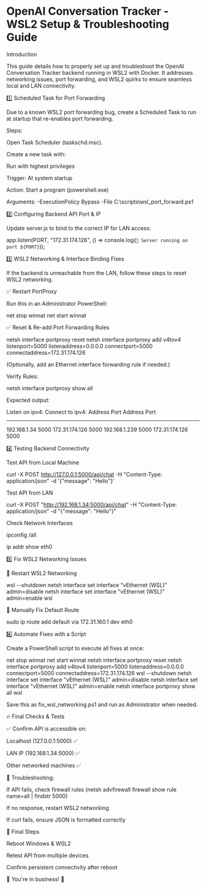 # OpenAI Conversation Tracker - WSL2 Setup & Troubleshooting Guide

Introduction

This guide details how to properly set up and troubleshoot the OpenAI Conversation Tracker backend running in WSL2 with Docker. It addresses networking issues, port forwarding, and WSL2 quirks to ensure seamless local and LAN connectivity.

1️⃣ Scheduled Task for Port Forwarding

Due to a known WSL2 port forwarding bug, create a Scheduled Task to run at startup that re-enables port forwarding.

Steps:

Open Task Scheduler (taskschd.msc).

Create a new task with:

Run with highest privileges

Trigger: At system startup

Action: Start a program (powershell.exe)

Arguments: -ExecutionPolicy Bypass -File C:\scripts\wsl_port_forward.ps1

2️⃣ Configuring Backend API Port & IP

Update server.js to bind to the correct IP for LAN access:

app.listen(PORT, "172.31.174.126", () => console.log(`🚀 Server running on port ${PORT}`));

3️⃣ WSL2 Networking & Interface Binding Fixes

If the backend is unreachable from the LAN, follow these steps to reset WSL2 networking.

✅ Restart PortProxy

Run this in an Administrator PowerShell:

net stop winnat
net start winnat

✅ Reset & Re-add Port Forwarding Rules

netsh interface portproxy reset
netsh interface portproxy add v4tov4 listenport=5000 listenaddress=0.0.0.0 connectport=5000 connectaddress=172.31.174.126

(Optionally, add an Ethernet interface forwarding rule if needed.)

Verify Rules:

netsh interface portproxy show all

Expected output:

Listen on ipv4:             Connect to ipv4:
Address         Port        Address         Port
--------------- ----------  --------------- ----------
192.168.1.34    5000        172.31.174.126  5000
192.168.1.239   5000        172.31.174.126  5000

4️⃣ Testing Backend Connectivity

Test API from Local Machine

curl -X POST http://127.0.0.1:5000/api/chat -H "Content-Type: application/json" -d '{"message": "Hello"}'

Test API from LAN

curl -X POST "http://192.168.1.34:5000/api/chat" -H "Content-Type: application/json" -d "{\"message\": \"Hello\"}"

Check Network Interfaces

ipconfig /all

ip addr show eth0

5️⃣ Fix WSL2 Networking Issues

🔄 Restart WSL2 Networking

wsl --shutdown
netsh interface set interface "vEthernet (WSL)" admin=disable
netsh interface set interface "vEthernet (WSL)" admin=enable
wsl

🔄 Manually Fix Default Route

sudo ip route add default via 172.31.160.1 dev eth0

6️⃣ Automate Fixes with a Script

Create a PowerShell script to execute all fixes at once:

net stop winnat
net start winnat
netsh interface portproxy reset
netsh interface portproxy add v4tov4 listenport=5000 listenaddress=0.0.0.0 connectport=5000 connectaddress=172.31.174.126
wsl --shutdown
netsh interface set interface "vEthernet (WSL)" admin=disable
netsh interface set interface "vEthernet (WSL)" admin=enable
netsh interface portproxy show all
wsl

Save this as fix_wsl_networking.ps1 and run as Administrator when needed.

🔥 Final Checks & Tests

✅ Confirm API is accessible on:

Localhost (127.0.0.1:5000) ✅

LAN IP (192.168.1.34:5000) ✅

Other networked machines ✅

🚨 Troubleshooting:

If API fails, check firewall rules (netsh advfirewall firewall show rule name=all | findstr 5000)

If no response, restart WSL2 networking

If curl fails, ensure JSON is formatted correctly

🎯 Final Steps

Reboot Windows & WSL2

Retest API from multiple devices

Confirm persistent connectivity after reboot

🚀 You're in business! 🎉